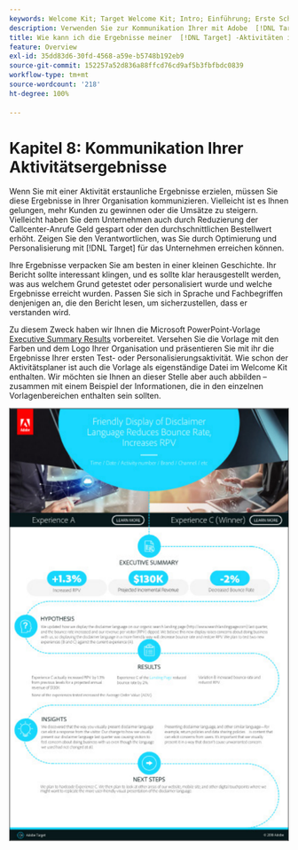 ```yaml
---
keywords: Welcome Kit; Target Welcome Kit; Intro; Einführung; Erste Schritte
description: Verwenden Sie zur Kommunikation Ihrer mit Adobe  [!DNL Target] -Aktivitäten erzielten Erfolge die Vorlage „Executive Summary Results“.
title: Wie kann ich die Ergebnisse meiner  [!DNL Target] -Aktivitäten in meiner Organisation kommunizieren?
feature: Overview
exl-id: 35dd83d6-30fd-4568-a59e-b5748b192eb9
source-git-commit: 152257a52d836a88ffcd76cd9af5b3fbfbdc0839
workflow-type: tm+mt
source-wordcount: '218'
ht-degree: 100%

---
```


# Kapitel 8: Kommunikation Ihrer Aktivitätsergebnisse

Wenn Sie mit einer Aktivität erstaunliche Ergebnisse erzielen, müssen Sie diese Ergebnisse in Ihrer Organisation kommunizieren. Vielleicht ist es Ihnen gelungen, mehr Kunden zu gewinnen oder die Umsätze zu steigern. Vielleicht haben Sie dem Unternehmen auch durch Reduzierung der Callcenter-Anrufe Geld gespart oder den durchschnittlichen Bestellwert erhöht. Zeigen Sie den Verantwortlichen, was Sie durch Optimierung und Personalisierung mit [!DNL Target] für das Unternehmen erreichen können.

Ihre Ergebnisse verpacken Sie am besten in einer kleinen Geschichte. Ihr Bericht sollte interessant klingen, und es sollte klar herausgestellt werden, was aus welchem Grund getestet oder personalisiert wurde und welche Ergebnisse erreicht wurden. Passen Sie sich in Sprache und Fachbegriffen denjenigen an, die den Bericht lesen, um sicherzustellen, dass er verstanden wird.

Zu diesem Zweck haben wir Ihnen die Microsoft PowerPoint-Vorlage [Executive Summary Results](/help/main/assets/executive-summary.zip) vorbereitet. Versehen Sie die Vorlage mit den Farben und dem Logo Ihrer Organisation und präsentieren Sie mit ihr die Ergebnisse Ihrer ersten Test- oder Personalisierungsaktivität. Wie schon der Aktivitätsplaner ist auch die Vorlage als eigenständige Datei im Welcome Kit enthalten. Wir möchten sie Ihnen an dieser Stelle aber auch abbilden – zusammen mit einem Beispiel der Informationen, die in den einzelnen Vorlagenbereichen enthalten sein sollten.

![Executive Summary-Bericht](/help/main/c-intro/assets/executive-summary-report.png)
